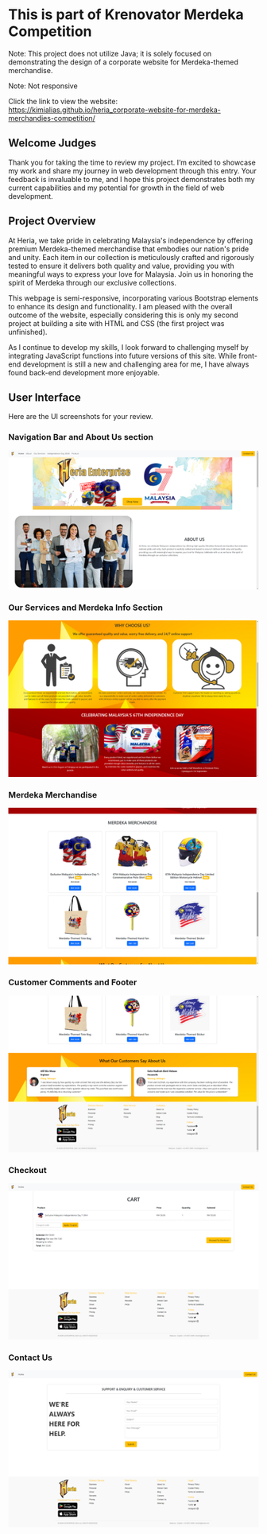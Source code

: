 # This is part of Krenovator Merdeka Competition

Note: This project does not utilize Java; it is solely focused on demonstrating the design of a corporate website for Merdeka-themed merchandise.

Note: Not responsive

Click the link to view the website: https://kimialias.github.io/heria_corporate-website-for-merdeka-merchandies-competition/

## Welcome Judges

Thank you for taking the time to review my project. I’m excited to showcase my work and share my journey in web development through this entry. Your feedback is invaluable to me, and I hope this project demonstrates both my current capabilities and my potential for growth in the field of web development.

## Project Overview

At Heria, we take pride in celebrating Malaysia's independence by offering premium Merdeka-themed merchandise that embodies our nation's pride and unity. Each item in our collection is meticulously crafted and rigorously tested to ensure it delivers both quality and value, providing you with meaningful ways to express your love for Malaysia. Join us in honoring the spirit of Merdeka through our exclusive collections.

This webpage is semi-responsive, incorporating various Bootstrap elements to enhance its design and functionality. I am pleased with the overall outcome of the website, especially considering this is only my second project at building a site with HTML and CSS (the first project was unfinished).

As I continue to develop my skills, I look forward to challenging myself by integrating JavaScript functions into future versions of this site. While front-end development is still a new and challenging area for me, I have always found back-end development more enjoyable.

## User Interface

Here are the UI screenshots for your review.

### Navigation Bar and About Us section
![Heria](UI/ui1.png)

### Our Services and Merdeka Info Section
![Heria](UI/ui2.png)

### Merdeka Merchandise
![Heria](UI/ui3.png)

### Customer Comments and Footer
![Heria](UI/ui4.png)

### Checkout
![Heria](UI/ui5.png)

### Contact Us
![Heria](UI/ui6.png)

